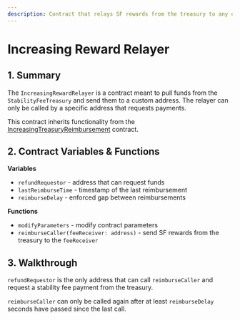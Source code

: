 ```yaml
---
description: Contract that relays SF rewards from the treasury to any other address
---
```


# Increasing Reward Relayer

## 1. Summary <a href="#1-introduction-summary" id="1-introduction-summary"></a>

The `IncreasingRewardRelayer` is a contract meant to pull funds from the `StabilityFeeTreasury` and send them to a custom address. The relayer can only be called by a specific address that requests payments.

This contract inherits functionality from the [IncreasingTreasuryReimbursement](https://docs.reflexer.finance/system-contracts/sustainability-module/increasing-treasury-reimbursement) contract.

## 2. Contract Variables & Functions <a href="#2-contract-details" id="2-contract-details"></a>

**Variables**

* `refundRequestor` - address that can request funds
* `lastReimburseTime` - timestamp of the last reimbursement
* `reimburseDelay` - enforced gap between reimbursements

**Functions**

* `modifyParameters` - modify contract parameters
* `reimburseCaller(feeReceiver: address)` - send SF rewards from the treasury to the `feeReceiver`

## 3. Walkthrough <a href="#2-contract-details" id="2-contract-details"></a>

`refundRequestor` is the only address that can call `reimburseCaller` and request a stability fee payment from the treasury.

`reimburseCaller` can only be called again after at least `reimburseDelay` seconds have passed since the last call.
